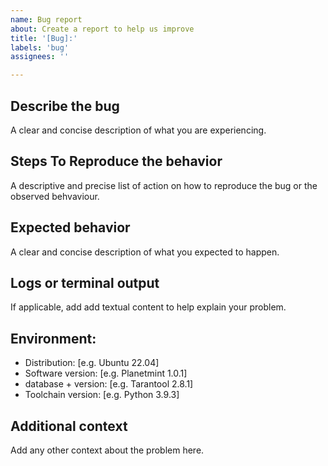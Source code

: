 ```yaml
---
name: Bug report
about: Create a report to help us improve
title: '[Bug]:'
labels: 'bug'
assignees: ''

---
```


## Describe the bug
A clear and concise description of what you are experiencing.

## Steps To Reproduce the behavior
A descriptive and precise list of action on how to reproduce the bug or the observed behvaviour.

## Expected behavior
A clear and concise description of what you expected to happen.

## Logs or terminal output
If applicable, add add textual content to help explain your problem.

## Environment:
 - Distribution: [e.g. Ubuntu 22.04]
 - Software version: [e.g. Planetmint 1.0.1]
 - database + version: [e.g. Tarantool 2.8.1]
 - Toolchain version: [e.g. Python 3.9.3]

## Additional context
Add any other context about the problem here.
